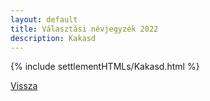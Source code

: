 ```yaml
---
layout: default
title: Választási névjegyzék 2022
description: Kakasd
---
```


{% include settlementHTMLs/Kakasd.html %}

[Vissza](./)